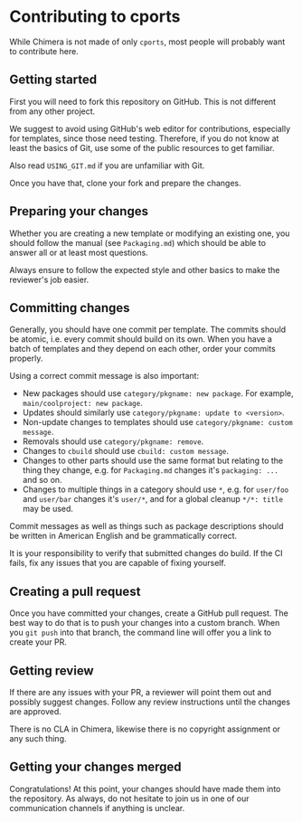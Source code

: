 # Contributing to cports

While Chimera is not made of only `cports`, most people will probably want
to contribute here.

## Getting started

First you will need to fork this repository on GitHub. This is not different
from any other project.

We suggest to avoid using GitHub's web editor for contributions, especially
for templates, since those need testing. Therefore, if you do not know at
least the basics of Git, use some of the public resources to get familiar.

Also read `USING_GIT.md` if you are unfamiliar with Git.

Once you have that, clone your fork and prepare the changes.

## Preparing your changes

Whether you are creating a new template or modifying an existing one, you
should follow the manual (see `Packaging.md`) which should be able to answer
all or at least most questions.

Always ensure to follow the expected style and other basics to make the
reviewer's job easier.

## Committing changes

Generally, you should have one commit per template. The commits should be
atomic, i.e. every commit should build on its own. When you have a batch
of templates and they depend on each other, order your commits properly.

Using a correct commit message is also important:

* New packages should use `category/pkgname: new package`. For
  example, `main/coolproject: new package`.
* Updates should similarly use `category/pkgname: update to <version>`.
* Non-update changes to templates should use `category/pkgname: custom message`.
* Removals should use `category/pkgname: remove`.
* Changes to `cbuild` should use `cbuild: custom message`.
* Changes to other parts should use the same format but relating to the thing
  they change, e.g. for `Packaging.md` changes it's `packaging: ...` and so on.
* Changes to multiple things in a category should use `*`, e.g. for `user/foo`
  and `user/bar` changes it's `user/*`, and for a global cleanup `*/*: title`
  may be used.

Commit messages as well as things such as package descriptions should be
written in American English and be grammatically correct.

It is your responsibility to verify that submitted changes do build. If the
CI fails, fix any issues that you are capable of fixing yourself.

## Creating a pull request

Once you have committed your changes, create a GitHub pull request. The best
way to do that is to push your changes into a custom branch. When you `git push`
into that branch, the command line will offer you a link to create your PR.

## Getting review

If there are any issues with your PR, a reviewer will point them out and possibly
suggest changes. Follow any review instructions until the changes are approved.

There is no CLA in Chimera, likewise there is no copyright assignment or any
such thing.

## Getting your changes merged

Congratulations! At this point, your changes should have made them into the
repository. As always, do not hesitate to join us in one of our communication
channels if anything is unclear.
